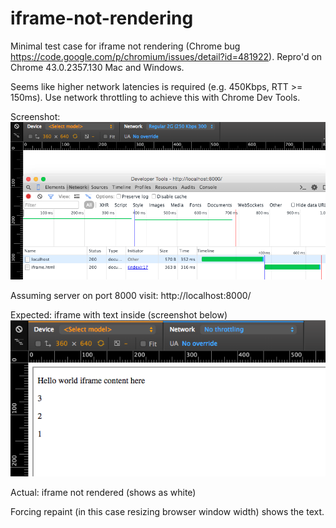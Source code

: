 # iframe-not-rendering
Minimal test case for iframe not rendering (Chrome bug
https://code.google.com/p/chromium/issues/detail?id=481922). Repro'd on Chrome
43.0.2357.130 Mac and Windows.

Seems like higher network latencies is required (e.g. 450Kbps, RTT >= 150ms).
Use network throttling to achieve this with Chrome Dev Tools.

Screenshot:
![Chrome network throttling screenshot](chromeNetworkThrottling.png)

Assuming server on port 8000 visit: http://localhost:8000/

Expected: iframe with text inside (screenshot below)
![Expected result screenshot](expected.png)

Actual: iframe not rendered (shows as white)

Forcing repaint (in this case resizing browser window width) shows the text.
